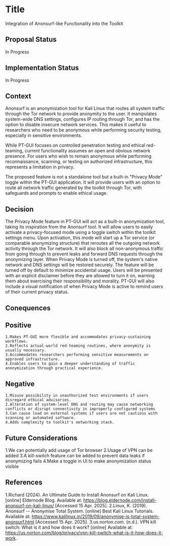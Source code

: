 # Title

Integration of Anonsurf-like Functionality into the Toolkit

## Proposal Status

In Progress

## Implementation Status

In Progress

## Context

Anonsurf is an anonymization tool for Kali Linux  that routes all system traffic through the Tor network to provide anonymity to the user. It manipulates system-wide DNS settings, configures IP routing through Tor, and has the option to disable insecure network services. This makes it useful to researchers who need to be anonymous while performing security testing, especially in sensitive environments.

While PT-GUI focuses on controlled penetration testing and ethical red-teaming, current functionality assumes an open and obvious network presence. For users who wish to remain anonymous while performing reconnaissance, scanning, or testing on authorized infrastructure, this represents a limitation in privacy.

The proposed feature is not a standalone tool but a built-in "Privacy Mode" toggle within the PT-GUI application. It will provide users with an option to route all network traffic generated by the toolkit through Tor, with safeguards and prompts to enable ethical usage.

## Decision

The Privacy Mode feature in PT-GUI will act as a built-in anonymization tool, taking its inspiration from the Anonsurf tool. It will allow users to easily activate a privacy-focused mode using a toggle switch within the toolkit settings menu. Upon activation, this mode will start up a Tor service (or comparable anonymizing structure) that reroutes all the outgoing network activity through the Tor network. It will also block all non-anonymous traffic from going through to prevent leaks and forward DNS requests through the anonymizing layer. When Privacy Mode is turned off, the system's native network and DNS settings will be restored securely. The feature will be turned off by default to minimize accidental usage. Users will be presented with an explicit disclaimer before they are allowed to turn it on, warning them about exercising their responsibility and morality. PT-GUI will also include a visual notification of when Privacy Mode is active to remind users of their current privacy status.

## Conequences

## Positive

    1.Makes PT-GUI more flexible and accommodates privacy-sustaining workflows.
    2.Reflects actual-world red-teaming routines, where anonymity is usually necessary.
    3.Accommodates researchers performing sensitive measurements on approved infrastructure.
    4.Enables users to gain a deeper understanding of traffic anonymization through practical experience.

## Negative

    1.Misuse possibility in unauthorized test environments if users disregard ethical advisories.
    2.Alteration of system-level DNS and routing may cause networking conflicts or disrupt connectivity in improperly configured systems
    3.Can cause load on external systems if users are not cautious with scanning or automated software.
    4.Adds complexity to toolkit's networking stack.

## Future Considerations

1.We can potentially add usage of Tor browser
2.Usage of VPN can be added
3.A kill-switch feature can be added to prevent data leaks if anonymizing fails
4.Make a toggle in UI to make anonymization status visible

## References

1.Richard (2024). An Ultimate Guide to Install Anonsurf on Kali Linux. [online] Eldernode Blog. Available at: https://blog.eldernode.com/install-anonsurf-on-kali-linux/ [Accessed 15 Apr. 2025].
2.Linux, K. (2019). Anonsurf -- Anonymise Total System. [online] Best Kali Linux Tutorials. Available at: https://www.kalilinux.in/2019/09/anonymise-is-total-system-anonsurf.html [Accessed 15 Apr. 2025].
3.us.norton.com. (n.d.). VPN kill switch: What is it and how does it work? [online] Available at: https://us.norton.com/blog/privacy/vpn-kill-switch-what-is-it-how-does-it-work.


